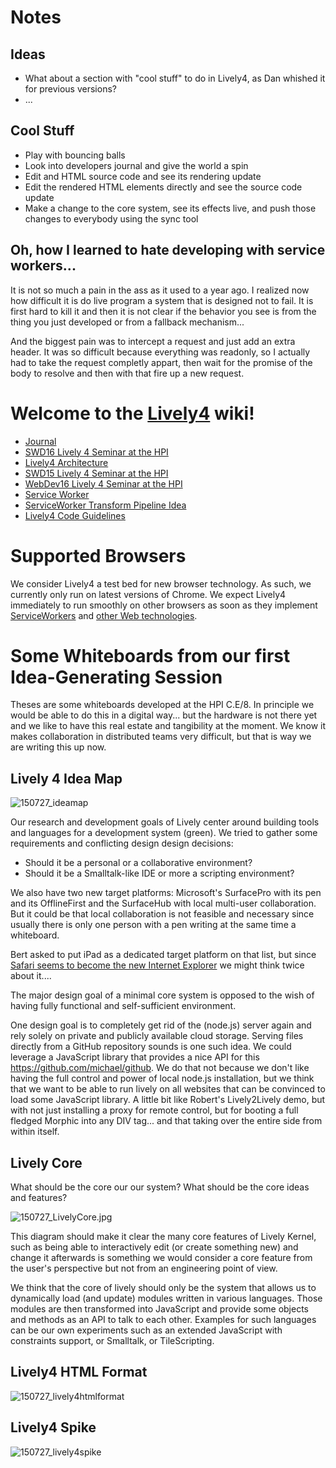# Notes

<lively-import src="../_navigation.html"></lively-import>
 
## Ideas

- What about a section with "cool stuff" to do in Lively4, as Dan whished it for previous versions?
- ...


## Cool Stuff

- Play with bouncing balls
- Look into developers journal and give the world a spin
- Edit and HTML source code and see its rendering update
- Edit the rendered HTML elements directly and see the source code update
- Make a change to the core system, see its effects live, and push those changes to everybody using the sync tool



## Oh, how I learned to hate developing with service workers...

It is not so much a pain in the ass as it used to a year ago. I realized now
how difficult it is do live program a system that is designed not to fail. 
It is first hard to kill it and then it is not clear if the behavior you see
is from the thing you just developed or from a fallback mechanism...

And the biggest pain was to intercept a request and just add an extra header.
It was so difficult because everything was readonly, so I actually had to take 
the request completly appart, then wait for the promise of the body to resolve
and then with that fire up a new request. 


# Welcome to the [Lively4](https://github.com/LivelyKernel/Lively4) wiki!

* [Journal](Journal)
* [SWD16 Lively 4 Seminar at the HPI](SWD16)
* [Lively4 Architecture](Lively4_Architecture)
* [SWD15 Lively 4 Seminar at the HPI](SWD15)
* [WebDev16 Lively 4 Seminar at the HPI](WebDev16)
* [Service Worker](ServiceWorker)
* [ServiceWorker Transform Pipeline Idea](ServiceWorkerTransformPipeline)
* [Lively4 Code Guidelines](Lively-4-Coding-Guidelines)


# Supported Browsers
We consider Lively4 a test bed for new browser technology. As such, we currently only run on latest versions of Chrome. We expect Lively4 immediately to run smoothly on other browsers as soon as they implement [ServiceWorkers](http://caniuse.com/#search=service%20worker) and [other Web technologies](http://caniuse.com/#search=web%20component).

# Some Whiteboards from our first Idea-Generating Session

Theses are some whiteboards developed at the HPI C.E/8. In principle we would be able to do this in a digital way... but the hardware is not there yet and we like to have this real estate and tangibility at the moment. We know it makes collaboration in distributed teams very difficult, but that is way we are writing this up now.

## Lively 4 Idea Map
![150727_ideamap](https://cloud.githubusercontent.com/assets/1466247/8933093/537f1808-3541-11e5-9007-19005621ff25.jpg)
 
Our research and development goals of Lively center around building tools and languages for a development system (green). We tried to gather some requirements and conflicting design design decisions:

- Should it be a personal or a collaborative environment?
- Should it be a Smalltalk-like IDE or more a scripting environment?

We also have two new target platforms: Microsoft's SurfacePro with its pen and its OfflineFirst and the SurfaceHub with local multi-user collaboration. But it could be that local collaboration is not feasible and necessary since usually there is only one person with a pen writing at the same time a whiteboard. 

Bert asked to put iPad as a dedicated target platform on that list, but since [Safari seems to become the new Internet Explorer](http://arstechnica.com/information-technology/2015/06/op-ed-safari-is-the-new-internet-explorer/) we might think twice about it....     

The major design goal of a minimal core system is opposed to the wish of having fully functional and self-sufficient environment.  

One design goal is to completely get rid of the (node.js) server again and rely solely on private and publicly available cloud storage. Serving files directly from a GitHub repository sounds is one such idea. We could leverage a JavaScript library that provides a nice API for this https://github.com/michael/github. We do that not because we don't like having the full control and power of local node.js installation, but we think that we want to be able to run lively on all websites that can be convinced to load some JavaScript library. A little bit like Robert's Lively2Lively demo, but with not just installing a proxy for remote control, but for booting a full fledged Morphic into any DIV tag... and that taking over the entire side from within itself. 

## Lively Core 

What should be the core our our system? What should be the core ideas and features? 

![150727_LivelyCore.jpg](https://cloud.githubusercontent.com/assets/1466247/8932965/9e95fc5e-3540-11e5-8dfa-d938f1280bc5.jpg)

This diagram should make it clear the many core features of Lively Kernel, such as being able to interactively edit (or create something new) and change it afterwards is something we would consider a core feature from the user's perspective but not from an engineering point of view. 

We think that the core of lively should only be the system that allows us to dynamically load (and update) modules written in various languages. Those modules are then transformed into JavaScript and provide some objects and methods as an API to talk to each other. Examples for such languages can be our own experiments such as an extended JavaScript with constraints support, or Smalltalk, or TileScripting. 


## Lively4 HTML Format
![150727_lively4htmlformat](https://cloud.githubusercontent.com/assets/1466247/8933107/61023a1e-3541-11e5-900f-0e49acea7fcb.jpg)

## Lively4 Spike 
![150727_lively4spike](https://cloud.githubusercontent.com/assets/1466247/8933119/71b15cdc-3541-11e5-8462-077088c5f447.jpg)




